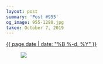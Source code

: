 ```yaml
---
layout: post
summary: 'Post #955'
og_image: 955-1280.jpg
taken: October 7, 2019
---
```


<div class="post">
 <time>
  <a href="/955">
   {{ page.date | date: "%B %-d, %Y" }}
  </a>
 </time>
 <a href="/955">
  <figure data-taken="10/7/2019">
   <img sizes="(min-width: 700px) 50vw, calc(100vw - 2rem)" src="{{ site.assets_url }}/955-640.jpg" srcset="{{ site.assets_url }}/955-320.jpg 320w, {{ site.assets_url }}/955-640.jpg 640w, {{ site.assets_url }}/955-960.jpg 960w, {{ site.assets_url }}/955-1280.jpg 1280w"/>
  </figure>
 </a>
</div>

